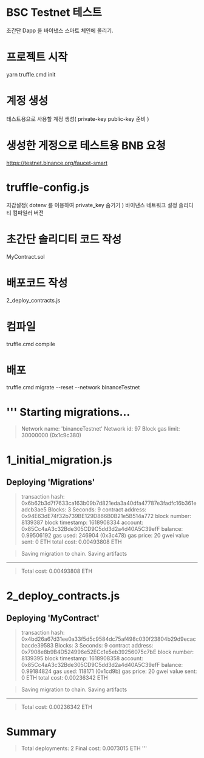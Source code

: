 # BSC Testnet 테스트
초간단 Dapp 을 바이낸스 스마트 체인에 올리기.

# 프로젝트 시작
yarn 
truffle.cmd init

# 계정 생성
테스트용으로 사용할 계정 생성( private-key public-key 준비 )

# 생성한 게정으로 테스트용 BNB 요청
https://testnet.binance.org/faucet-smart

# truffle-config.js
지갑설정( dotenv 를 이용하여 private_key 숨기기 )
바이낸스 네트워크 설정
솔리디티 컴파일러 버전

# 초간단 솔리디티 코드 작성
MyContract.sol

# 배포코드 작성
2_deploy_contracts.js

# 컴파일
truffle.cmd compile

# 배포
truffle.cmd migrate --reset --network binanceTestnet

'''
Starting migrations...
======================
> Network name:    'binanceTestnet'
> Network id:      97
> Block gas limit: 30000000 (0x1c9c380)


1_initial_migration.js
======================

   Deploying 'Migrations'
   ----------------------
   > transaction hash:    0x6b62b3d7f7633ca163b09b7d821eda3a40dfa47787e3fadfc16b361eadcb3ae5
   > Blocks: 3            Seconds: 9
   > contract address:    0x94E63dE74f32b739BE129D866B0B21e5B514a772
   > block number:        8139387
   > block timestamp:     1618908334
   > account:             0x85Cc4aA3c32Bde305CD9C5dd3d2a4d40A5C39efF
   > balance:             0.99506192
   > gas used:            246904 (0x3c478)
   > gas price:           20 gwei
   > value sent:          0 ETH
   > total cost:          0.00493808 ETH


   > Saving migration to chain.
   > Saving artifacts
   -------------------------------------
   > Total cost:          0.00493808 ETH


2_deploy_contracts.js
=====================

   Deploying 'MyContract'
   ----------------------
   > transaction hash:    0x4bd26a67d31ee0a33f5d5c9584dc75af498c030f23804b29d9ecacbacde39583
   > Blocks: 3            Seconds: 9
   > contract address:    0x7908e8b9B4D524996e52ECc1e5eb39256075c7bE
   > block number:        8139395
   > block timestamp:     1618908358
   > account:             0x85Cc4aA3c32Bde305CD9C5dd3d2a4d40A5C39efF
   > balance:             0.99184824
   > gas used:            118171 (0x1cd9b)
   > gas price:           20 gwei
   > value sent:          0 ETH
   > total cost:          0.00236342 ETH


   > Saving migration to chain.
   > Saving artifacts
   -------------------------------------
   > Total cost:          0.00236342 ETH


Summary
=======
> Total deployments:   2
> Final cost:          0.0073015 ETH
'''
